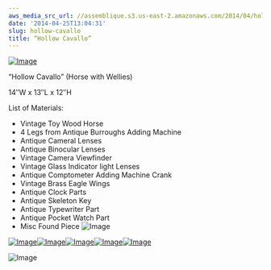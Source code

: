 ```yaml
---
aws_media_src_url: //assemblique.s3.us-east-2.amazonaws.com/2014/04/hollowcavallo-close.jpg
date: '2014-04-25T13:04:31'
slug: hollow-cavallo
title: “Hollow Cavallo”
---
```


 [![Image](//assemblique.s3.us-east-2.amazonaws.com/2014/04/hollowcavallo-close.jpg?w=650)](//assemblique.s3.us-east-2.amazonaws.com/2014/04/hollowcavallo-side2-detail.jpg)

 “Hollow Cavallo” (Horse with Wellies)

 14″W x 13″L x 12″H

 List of Materials:

  * Vintage Toy Wood Horse
 * 4 Legs from Antique Burroughs Adding Machine
 * Antique Cameral Lenses
 * Antique Binocular Lenses
 * Vintage Camera Viewfinder
 * Vintage Glass Indicator light Lenses
 * Antique Comptometer Adding Machine Crank
 * Vintage Brass Eagle Wings
 * Antique Clock Parts
 * Antique Skeleton Key
 * Antique Typewriter Part
 * Antique Pocket Watch Part
 * Misc Found Piece
  ![Image](//assemblique.s3.us-east-2.amazonaws.com/2014/04/hollowcavallo.jpg?w=650)

 [![Image](//assemblique.s3.us-east-2.amazonaws.com/2014/04/hollowcavallo-side2-detail.jpg?w=650)](//assemblique.s3.us-east-2.amazonaws.com/2014/04/hollowcavallo-side2-detail.jpg)[![Image](//assemblique.s3.us-east-2.amazonaws.com/2014/04/hollowcavallo-side-detail.jpg?w=650)](//assemblique.s3.us-east-2.amazonaws.com/2014/04/hollowcavallo-side-detail.jpg)[![Image](//assemblique.s3.us-east-2.amazonaws.com/2014/04/hollowcavallo-angle.jpg?w=650)](//assemblique.s3.us-east-2.amazonaws.com/2014/04/hollowcavallo-angle.jpg)[![Image](//assemblique.s3.us-east-2.amazonaws.com/2014/04/hollowcavallo-tall2.jpg?w=650)](//assemblique.s3.us-east-2.amazonaws.com/2014/04/hollowcavallo-tall2.jpg)[![Image](//assemblique.s3.us-east-2.amazonaws.com/2014/04/hollowcavallo-tall.jpg?w=650)](//assemblique.s3.us-east-2.amazonaws.com/2014/04/hollowcavallo-tall.jpg)

 ![Image](//assemblique.s3.us-east-2.amazonaws.com/2014/04/hollowcavallo-back.jpg?w=650)